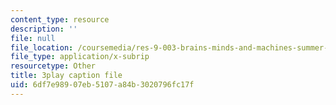 ```yaml
---
content_type: resource
description: ''
file: null
file_location: /coursemedia/res-9-003-brains-minds-and-machines-summer-course-summer-2015/6df7e98907eb5107a84b3020796fc17f_opMnuRnfaX0.vtt
file_type: application/x-subrip
resourcetype: Other
title: 3play caption file
uid: 6df7e989-07eb-5107-a84b-3020796fc17f
---
```

